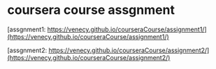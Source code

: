 # coursera course assgnment
[assgnment1: https://venecy.github.io/courseraCourse/assignment1/](https://venecy.github.io/courseraCourse/assignment1/)

[assgnment2: https://venecy.github.io/courseraCourse/assignment2/](https://venecy.github.io/courseraCourse/assignment2/)
